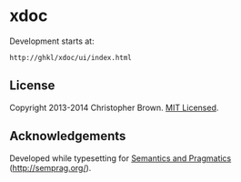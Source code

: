 # xdoc

Development starts at:

    http://ghkl/xdoc/ui/index.html

## License

Copyright 2013-2014 Christopher Brown. [MIT Licensed](http://opensource.org/licenses/MIT).

## Acknowledgements

Developed while typesetting for [Semantics and Pragmatics](http://semprag.org/) (http://semprag.org/).
